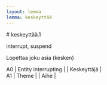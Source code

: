 ```yaml
---
layout: lemma
lemma: keskeyttää
---
```


<div class="sense">
# <span class="sensename">keskeyttää.1</span>

<span class="description">interrupt, suspend</span>

<span class="description">Lopettaa joku asia (kesken)</span>

A0 | Entity interrupting |   | Keskeyttäjä |  
A1 | Theme |   | Aihe |  

</div>

